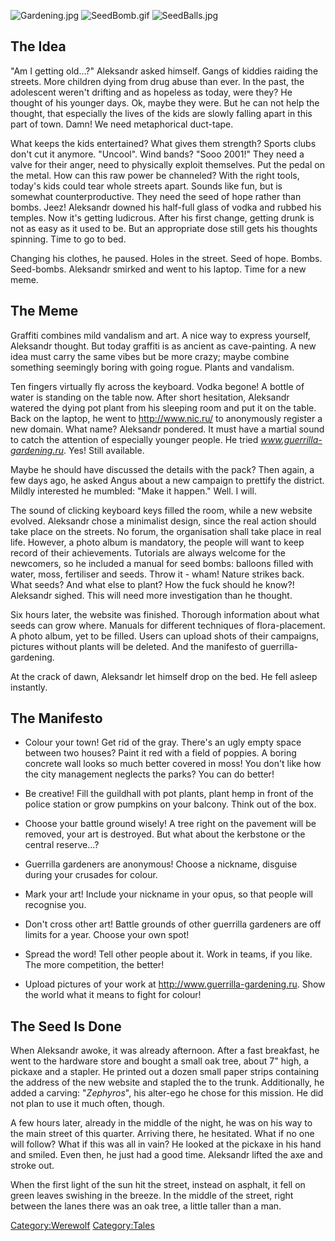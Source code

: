 ![Gardening.jpg](Gardening.jpg "Gardening.jpg")
![SeedBomb.gif](SeedBomb.gif "SeedBomb.gif")
![SeedBalls.jpg](SeedBalls.jpg "SeedBalls.jpg")

## The Idea

"Am I getting old...?" Aleksandr asked himself. Gangs of kiddies raiding
the streets. More children dying from drug abuse than ever. In the past,
the adolescent weren't drifting and as hopeless as today, were they? He
thought of his younger days. Ok, maybe they were. But he can not help
the thought, that especially the lives of the kids are slowly falling
apart in this part of town. Damn\! We need metaphorical duct-tape.

What keeps the kids entertained? What gives them strength? Sports clubs
don't cut it anymore. "Uncool". Wind bands? "Sooo 2001\!" They need a
valve for their anger, need to physically exploit themselves. Put the
pedal on the metal. How can this raw power be channeled? With the right
tools, today's kids could tear whole streets apart. Sounds like fun, but
is somewhat counterproductive. They need the seed of hope rather than
bombs. Jeez\! Aleksandr downed his half-full glass of vodka and rubbed
his temples. Now it's getting ludicrous. After his first change, getting
drunk is not as easy as it used to be. But an appropriate dose still
gets his thoughts spinning. Time to go to bed.

Changing his clothes, he paused. Holes in the street. Seed of hope.
Bombs. Seed-bombs. Aleksandr smirked and went to his laptop. Time for a
new meme.

## The Meme

Graffiti combines mild vandalism and art. A nice way to express
yourself, Aleksandr thought. But today graffiti is as ancient as
cave-painting. A new idea must carry the same vibes but be more crazy;
maybe combine something seemingly boring with going rogue. Plants and
vandalism.

Ten fingers virtually fly across the keyboard. Vodka begone\! A bottle
of water is standing on the table now. After short hesitation, Aleksandr
watered the dying pot plant from his sleeping room and put it on the
table. Back on the laptop, he went to <http://www.nic.ru/> to
anonymously register a new domain. What name? Aleksandr pondered. It
must have a martial sound to catch the attention of especially younger
people. He tried <i>www.guerrilla-gardening.ru</i>. Yes\! Still
available.

Maybe he should have discussed the details with the pack? Then again, a
few days ago, he asked Angus about a new campaign to prettify the
district. Mildly interested he mumbled: "Make it happen." Well. I will.

The sound of clicking keyboard keys filled the room, while a new website
evolved. Aleksandr chose a minimalist design, since the real action
should take place on the streets. No forum, the organisation shall take
place in real life. However, a photo album is mandatory, the people will
want to keep record of their achievements. Tutorials are always welcome
for the newcomers, so he included a manual for seed bombs: balloons
filled with water, moss, fertiliser and seeds. Throw it - wham\! Nature
strikes back. What seeds? And what else to plant? How the fuck should he
know?\! Aleksandr sighed. This will need more investigation than he
thought.

Six hours later, the website was finished. Thorough information about
what seeds can grow where. Manuals for different techniques of
flora-placement. A photo album, yet to be filled. Users can upload shots
of their campaigns, pictures without plants will be deleted. And the
manifesto of guerrilla-gardening.

At the crack of dawn, Aleksandr let himself drop on the bed. He fell
asleep instantly.

## The Manifesto

  - Colour your town\! Get rid of the gray. There's an ugly empty space
    between two houses? Paint it red with a field of poppies. A boring
    concrete wall looks so much better covered in moss\! You don't like
    how the city management neglects the parks? You can do better\!

<!-- end list -->

  - Be creative\! Fill the guildhall with pot plants, plant hemp in
    front of the police station or grow pumpkins on your balcony. Think
    out of the box.

<!-- end list -->

  - Choose your battle ground wisely\! A tree right on the pavement will
    be removed, your art is destroyed. But what about the kerbstone or
    the central reserve...?

<!-- end list -->

  - Guerrilla gardeners are anonymous\! Choose a nickname, disguise
    during your crusades for colour.

<!-- end list -->

  - Mark your art\! Include your nickname in your opus, so that people
    will recognise you.

<!-- end list -->

  - Don't cross other art\! Battle grounds of other guerrilla gardeners
    are off limits for a year. Choose your own spot\!

<!-- end list -->

  - Spread the word\! Tell other people about it. Work in teams, if you
    like. The more competition, the better\!

<!-- end list -->

  - Upload pictures of your work at <http://www.guerrilla-gardening.ru>.
    Show the world what it means to fight for colour\!

## The Seed Is Done

When Aleksandr awoke, it was already afternoon. After a fast breakfast,
he went to the hardware store and bought a small oak tree, about 7"
high, a pickaxe and a stapler. He printed out a dozen small paper strips
containing the address of the new website and stapled the to the trunk.
Additionally, he added a carving: "<i>Zephyros</i>", his alter-ego he
chose for this mission. He did not plan to use it much often, though.

A few hours later, already in the middle of the night, he was on his way
to the main street of this quarter. Arriving there, he hesitated. What
if no one will follow? What if this was all in vain? He looked at the
pickaxe in his hand and smiled. Even then, he just had a good time.
Aleksandr lifted the axe and stroke out.

When the first light of the sun hit the street, instead on asphalt, it
fell on green leaves swishing in the breeze. In the middle of the
street, right between the lanes there was an oak tree, a little taller
than a man.

[Category:Werewolf](Category:Werewolf "wikilink")
[Category:Tales](Category:Tales "wikilink")